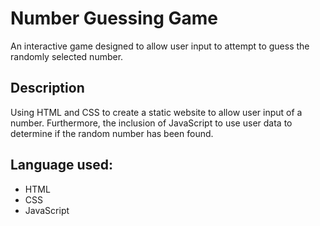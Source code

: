 # Number Guessing Game
An interactive game designed to allow user input to attempt to guess the randomly selected number.

## Description
Using HTML and CSS to create a static website to allow user input of a number. Furthermore, the inclusion of JavaScript to use user data to determine if the random number has been found.

## Language used:
* HTML
* CSS
* JavaScript


